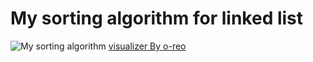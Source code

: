 # My sorting algorithm for linked list
![My sorting algorithm](https://github.com/NeverBackPing/push_swap/push_swap.gif)
[visualizer By o-reo](https://github.com/o-reo/push_swap_visualizer)
